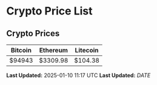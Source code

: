 # Crypto Price List

## Crypto Prices
| Bitcoin | Ethereum | Litecoin |
| ------- | -------- | -------- |
| $94943 | $3309.98 | $104.38 |
**Last Updated:** 2025-01-10 11:17 UTC
**Last Updated:** $DATE$
